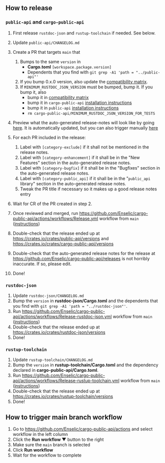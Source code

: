 ## How to release

### `public-api` and `cargo-public-api`

1. First release `rustdoc-json` and `rustup-toolchain` if needed. See below.
1. Update `public-api/CHANGELOG.md`
1. Create a PR that targets `main` that
    1. Bumps to the same `version` in
        * **Cargo.toml** `[workspace.package.version]`
        * Dependents that you find with `git grep -A1 'path = "../public-api"'`
    2. If you bump 0.x.0 version, also update the [compatibility matrix](https://github.com/Enselic/cargo-public-api#compatibility-matrix).
    1. If `MINIMUM_RUSTDOC_JSON_VERSION` must be bumped, bump it. If you bump it, also
        *  bump it in [compatibility matrix](https://github.com/Enselic/cargo-public-api#compatibility-matrix)
        *  bump it in `cargo-public-api` [installation instructions](https://github.com/Enselic/cargo-public-api#installation)
        *  bump it in `public-api` [installation instructions](https://github.com/Enselic/cargo-public-api/tree/main/public-api#usage)
        * `rm cargo-public-api/MINIMUM_RUSTDOC_JSON_VERSION_FOR_TESTS`

1. Preview what the auto-generated release-notes will look like by going [here](https://github.com/cargo-public-api/cargo-public-api.github.io/blob/main/release-notes-preview.md). It is automatically updated, but you can also trigger manually [here](https://github.com/Enselic/cargo-public-api/actions/workflows/Peek-release-notes.yml)
1. For each PR included in the release:
    1. Label with `[category-exclude]` if it shall not be mentioned in the release notes.
    1. Label with `[category-enhancement]` if it shall be in the "New Features" section in the auto-generated release notes.
    1. Label with `[category-bugfix]` if it shall be in the "Bugfixes" section in the auto-generated release notes.
    1. Label with `[category-public_api]` if it shall be in the "`public_api` library" section in the auto-generated release notes.
    1. Tweak the PR title if necessary so it makes up a good release notes entry
1. Wait for CR of the PR created in step 2.
1. Once reviewed and merged, run https://github.com/Enselic/cargo-public-api/actions/workflows/Release.yml workflow from `main` ([instructions](https://github.com/Enselic/cargo-public-api/blob/main/docs/development.md#how-to-trigger-main-branch-workflow))
1. Double-check that the release ended up at https://crates.io/crates/public-api/versions and https://crates.io/crates/cargo-public-api/versions
1. Double-check that the auto-generated release notes for the release at https://github.com/Enselic/cargo-public-api/releases is not horribly inaccurate. If so, please edit.
1. Done!

### `rustdoc-json`

1. Update `rustdoc-json/CHANGELOG.md`
1. Bump the `version` in **rustdoc-json/Cargo.toml** and the dependents that you find with `git grep -A1 'path = "../rustdoc-json"'`.
1. Run https://github.com/Enselic/cargo-public-api/actions/workflows/Release-rustdoc-json.yml workflow from `main` ([instructions](https://github.com/Enselic/cargo-public-api/blob/main/docs/development.md#how-to-trigger-main-branch-workflow))
1. Double-check that the release ended up at https://crates.io/crates/rustdoc-json/versions
1. Done!

### `rustup-toolchain`

1. Update `rustup-toolchain/CHANGELOG.md`
1. Bump the `version` in **rustup-toolchain/Cargo.toml** and the dependency declared in **cargo-public-api/Cargo.toml**.
1. Run https://github.com/Enselic/cargo-public-api/actions/workflows/Release-rustup-toolchain.yml workflow from `main` ([instructions](https://github.com/Enselic/cargo-public-api/blob/main/docs/development.md#how-to-trigger-main-branch-workflow))
1. Double-check that the release ended up at https://crates.io/crates/rustup-toolchain/versions
1. Done!

## How to trigger main branch workflow

1. Go to https://github.com/Enselic/cargo-public-api/actions and select workflow in the left column
1. Click the **Run workflow ▼** button to the right
1. Make sure the `main` branch is selected
1. Click **Run workflow**
1. Wait for the workflow to complete
